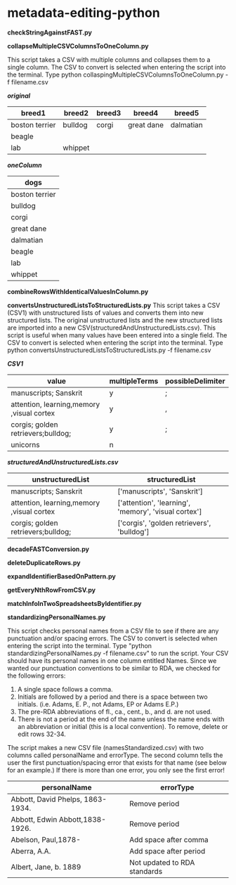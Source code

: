 # metadata-editing-python

**checkStringAgainstFAST.py**

**collapseMultipleCSVColumnsToOneColumn.py**

This script takes a CSV with multiple columns and collapses them to a single column. The CSV to convert is selected when entering the script into the terminal. Type python collaspingMultipleCSVColumnsToOneColumn.py -f filename.csv

***original***

|breed1         |breed2         |breed3         |breed4         |breed5         |
|---------------|---------------|---------------|---------------|---------------|
|boston terrier	|bulldog        |corgi        	|great dane	    |dalmatian      |
|beagle         |               |               |               |               |
|lab            |whippet        |               |               |               |

***oneColumn***

|dogs           |
|---------------|
|boston terrier	|
|bulldog        |
|corgi  	      |
|great dane   	|
|dalmatian      |
|beagle         |
|lab            |
|whippet        |

**combineRowsWithIdenticalValuesInColumn.py**

**convertsUnstructuredListsToStructuredLists.py**
This script takes a CSV (CSV1) with unstructured lists of values and converts them into new structured lists. The original unstructured lists and the new structured lists are imported into a new CSV(structuredAndUnstructuredLists.csv). This script is useful when many values have been entered into a single field. The CSV to convert is selected when entering the script into the terminal. Type python convertsUnstructuredListsToStructuredLists.py -f filename.csv

***CSV1***

|value                                     |multipleTerms |possibleDelimiter|
| -----------------------------------------|--------------|-----------------|
|manuscripts; Sanskrit                     |y             |;                |
|attention, learning,memory ,visual cortex |y             |,                |
|corgis; golden retrievers;bulldog;        |y             |;                |
|unicorns                                  |n             |                 |

***structuredAndUnstructuredLists.csv***

|unstructuredList                          |structuredList                                        |
| -----------------------------------------|------------------------------------------------------|
|manuscripts; Sanskrit                     |['manuscripts', 'Sanskrit']                           |
|attention, learning,memory ,visual cortex |['attention', 'learning', 'memory', 'visual cortex']  |
|corgis; golden retrievers;bulldog;        |['corgis', 'golden retrievers', 'bulldog']            |


**decadeFASTConversion.py**

**deleteDuplicateRows.py**

**expandIdentifierBasedOnPattern.py**

**getEveryNthRowFromCSV.py**

**matchInfoInTwoSpreadsheetsByIdentifier.py**

**standardizingPersonalNames.py**

This script checks personal names from a CSV file to see if there are any punctuation and/or spacing errors. The CSV to convert is selected when entering the script into the terminal. Type "python standardizingPersonalNames.py -f filename.csv" to run the script. Your CSV should have its personal names in one column entitled Names. Since we wanted our punctuation conventions to be similar to RDA, we checked for the following errors:

1) A single space follows a comma.
2) Initials are followed by a period and there is a space between two initials. (i.e. Adams, E. P., not Adams, EP or Adams E.P.)
3) The pre-RDA abbreviations of fl., ca., cent., b., and d. are not used.
4) There is not a period at the end of the name unless the name ends with an abbreviation or initial (this is a local convention). To remove, delete or edit rows 32-34.

The script makes a new CSV file (namesStandardized.csv) with two columns called personalName and errorType. The second column tells the user the first punctuation/spacing error that exists for that name (see below for an example.) If there is more than one error, you only see the first error!

|personalName                     |errorType                    |
| --------------------------------|-----------------------------|
|Abbott, David Phelps, 1863-1934. |Remove period                |
|Abbott, Edwin Abbott,1838-1926.  |Remove period                |   
|Abelson, Paul,1878-	            |Add space after comma        |  
|Aberra, A.A.	                    |Add space after period       |
|Albert, Jane, b. 1889            |Not updated to RDA standards |



